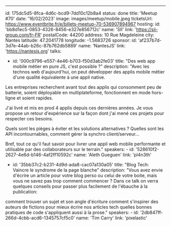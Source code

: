 ---

id: 175dc5d5-8fca-4d6c-bcd9-7dd10c12b8a4
status: done
title: 'Meetup #70'
date: '16/02/2023'
image: images/meetup/mobile.jpeg
ticketsUrl: https://www.eventbrite.fr/e/billets-meetup-70-536907894967
hosting:
id: 'bb8d1ec5-0853-4326-8456-e327e856712c'
name: 'SII'
link: 'https://sii-group.com/fr-FR'
postalCode: 44200
address: 10 Rue Magdeleine
city: Nantes
latitude: 47.2041778
longitude: -1.5683726
sponsor:
id: 'af237b7d-3d7e-44ab-b26c-87b762db5889'
name: 'NantesJS'
link: 'https://nantesjs.org'
talks:

- id: '000c9796-e557-4e46-b703-f50d3ab2fe03'
  title: "Des web app mobile métier en pure JS, c'est possible ?"
  description: "Avec les technos web d'aujourd'hui, on peut développer des applis mobile métier d'une qualité équivalente à une appli native.

Les entreprises recherchent avant tout des applis qui consomment peu de batterie, soient déployable en multiplateforme, fonctionnent en mode hors-ligne et soient rapides.

J'ai livré et mis en prod 4 applis depuis ces dernières années.
Je vous propose un retour d'expérience sur la façon dont j'ai mené ces projets pour respecter ces besoins.

Quels sont les pièges à éviter et les solutions alternatives ?
Quelles sont les API incontournables, comment gérer la synchro client/serveur...

Bref, tout ce qu'il faut savoir pour livrer une appli web mobile performante et utilisable par des collaborateurs sur le terrain."
speakers: -
id: '528610f2-2627-4e6d-b146-4af2ff10592c'
name: 'Aleth Gueguen'
link: 'pl4n3th'

- id: '35bb37c2-b231-4d9d-ada8-cac07a130a05'
  title: "Blog Tech: Vaincre le syndrome de la page blanche"
  description: "Vous avez envie d'écrire un article pour votre blog perso ou celui de votre boite, mais vous ne savez pas trop comment commencer ? Dans ce talk on verra quelques conseils pour passer plus facilement de l'ébauche à la publication:

comment trouver un sujet et son angle d'écriture
comment s'inspirer des auteurs de fictions pour mieux écrire nos articles tech
quelles bonnes pratiques de code s'appliquent aussi à la prose."
speakers: -
id: '2db847ff-266d-4cbb-acd6-1345757cf5c0'
name: 'Tim Carry'
link: 'pixelastic'

